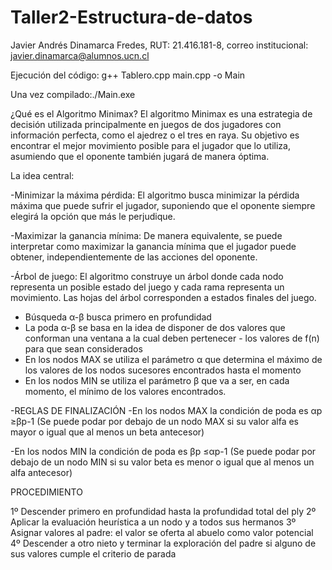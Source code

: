 # Taller2-Estructura-de-datos


Javier Andrés Dinamarca Fredes, RUT: 21.416.181-8, correo institucional: javier.dinamarca@alumnos.ucn.cl

Ejecución del código: g++ Tablero.cpp main.cpp -o Main

Una vez compilado:./Main.exe
 

¿Qué es el Algoritmo Minimax?
El algoritmo Minimax es una estrategia de decisión utilizada principalmente en juegos de dos jugadores con información perfecta, como el ajedrez o el tres en raya. Su objetivo es encontrar el mejor movimiento posible para el jugador que lo utiliza, asumiendo que el oponente también jugará de manera óptima.

La idea central:

-Minimizar la máxima pérdida: El algoritmo busca minimizar la pérdida máxima que puede sufrir el jugador, suponiendo que el oponente siempre elegirá la opción que más le perjudique.

-Maximizar la ganancia mínima: De manera equivalente, se puede interpretar como maximizar la ganancia mínima que el jugador puede obtener, independientemente de las acciones del oponente.

-Árbol de juego: El algoritmo construye un árbol donde cada nodo representa un posible estado del juego y cada rama representa un movimiento. Las hojas del árbol corresponden a estados finales del juego.

- Búsqueda α-β busca primero en profundidad
- La poda α-β se basa en la idea de disponer de dos valores que conforman una ventana a la cual deben pertenecer  - los valores de f(n) para que sean considerados
- En los nodos MAX se utiliza el parámetro α que determina el máximo de los valores de los  nodos sucesores encontrados hasta el momento
- En los nodos MIN se utiliza el parámetro β que va a ser, en cada momento, el mínimo de los valores encontrados. 

-REGLAS DE FINALIZACIÓN 
-En los nodos MAX la condición de poda es αp ≥βp-1 
(Se puede podar por debajo de un nodo MAX si su valor alfa es mayor o igual que al menos un beta antecesor) 

-En los nodos MIN la condición de poda es βp ≤αp-1 
(Se puede podar por debajo de un nodo MIN si su valor beta es menor o igual que al menos un alfa antecesor) 

PROCEDIMIENTO 

1º Descender primero en profundidad hasta la profundidad total del ply 
2º Aplicar la evaluación heurística a un nodo y a todos sus hermanos 
3º Asignar valores al padre: el valor se oferta al abuelo como valor potencial 
4º Descender a otro nieto y terminar la exploración del padre si alguno de sus valores cumple el criterio de parada